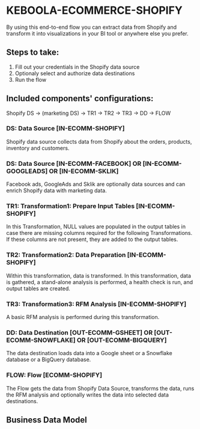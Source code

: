 # KEBOOLA-ECOMMERCE-SHOPIFY

By using this end-to-end flow you can extract data from Shopify and transform it into visualizations in your BI tool or anywhere else you prefer.

## Steps to take:
1. Fill out your credentials in the Shopify data source
2. Optionaly select and authorize data destinations
3. Run the flow

## Included components' configurations:

Shopify DS -> (marketing DS) -> TR1 -> TR2 -> TR3 -> DD -> FLOW


### DS: Data Source [IN-ECOMM-SHOPIFY]

Shopify data source collects data from Shopify about the orders, products, inventory and customers.

### DS: Data Source [IN-ECOMM-FACEBOOK] OR [IN-ECOMM-GOOGLEADS] OR [IN-ECOMM-SKLIK]

Facebook ads, GoogleAds and Sklik are optionally data sources and can enrich Shopify data with marketing data.

### TR1: Transformation1: Prepare Input Tables [IN-ECOMM-SHOPIFY] 

In this Transformation, NULL values are populated in the output tables in case there are missing columns required for the following Transformations. If these columns are not present, they are added to the output tables.

### TR2: Transformation2: Data Preparation [IN-ECOMM-SHOPIFY]

Within this transformation, data is transformed. In this transformation, data is gathered, a stand-alone analysis is performed, a health check is run, and output tables are created.

### TR3: Transformation3: RFM Analysis [IN-ECOMM-SHOPIFY]

A basic RFM analysis is performed during this transformation.

### DD: Data Destination [OUT-ECOMM-GSHEET]  OR [OUT-ECOMM-SNOWFLAKE] OR [OUT-ECOMM-BIGQUERY]

The data destination loads data into a Google sheet or a Snowflake database or a BigQuery database.

### FLOW: Flow [ECOMM-SHOPIFY] 

The Flow gets the data from Shopify Data Source, transforms the data, runs the RFM analysis and optionally writes the data into selected data destinations.

## Business Data Model




